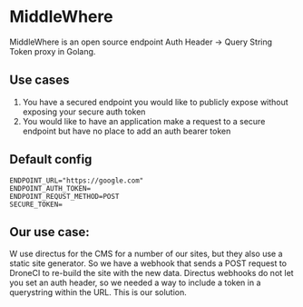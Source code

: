 # MiddleWhere
MiddleWhere is an open source endpoint Auth Header -> Query String Token proxy in Golang.

## Use cases
1. You have a secured endpoint you would like to publicly expose without exposing your secure auth token
2. You would like to have an application make a request to a secure endpoint but have no place to add an auth bearer token

## Default config
```
ENDPOINT_URL="https://google.com"
ENDPOINT_AUTH_TOKEN=
ENDPOINT_REQUST_METHOD=POST
SECURE_TOKEN=
```

## Our use case:
W use directus for the CMS for a number of our sites, but they also use a static site generator. So we have a webhook that sends a POST request to DroneCI to re-build the site with the new data. Directus webhooks do not let you set an auth header, so we needed a way to include a token in a querystring within the URL. This is our solution.